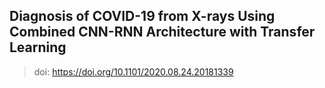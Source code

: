 ## Diagnosis of COVID-19 from X-rays Using Combined CNN-RNN Architecture with Transfer Learning
> doi: https://doi.org/10.1101/2020.08.24.20181339
